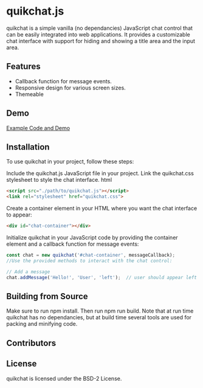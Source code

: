 # quikchat.js
quikchat is a simple vanilla (no dependancies) JavaScript chat control that can be easily integrated into web applications. It provides a customizable chat interface with support for hiding and showing a title area and the input area.

## Features
* Callback function for message events.
* Responsive design for various screen sizes.
* Themeable

## Demo
[Example Code and Demo](https://deftio.github.io/quickchatjs/example.html)


## Installation
To use quikchat in your project, follow these steps:

Include the quikchat.js JavaScript file in your project.
Link the quikchat.css stylesheet to style the chat interface.
html

```html
<script src="./path/to/quikchat.js"></script>
<link rel="stylesheet" href="quikchat.css">
```

Create a container element in your HTML where you want the chat interface to appear:
```html
<div id="chat-container"></div>
```

Initialize quikchat in your JavaScript code by providing the container element and a callback function for message events:
```javascript
const chat = new quikchat('#chat-container', messageCallback);
//Use the provided methods to interact with the chat control:

// Add a message
chat.addMessage('Hello!', 'User', 'left');  // user should appear left or right justified

```


## Building from Source
Make sure to run npm install.  Then run npm run build.
Note that at run time quikchat has no dependancies, but at build time several tools are used for packing and minifying code.

## Contributors

## License
quikchat is licensed under the BSD-2 License.

